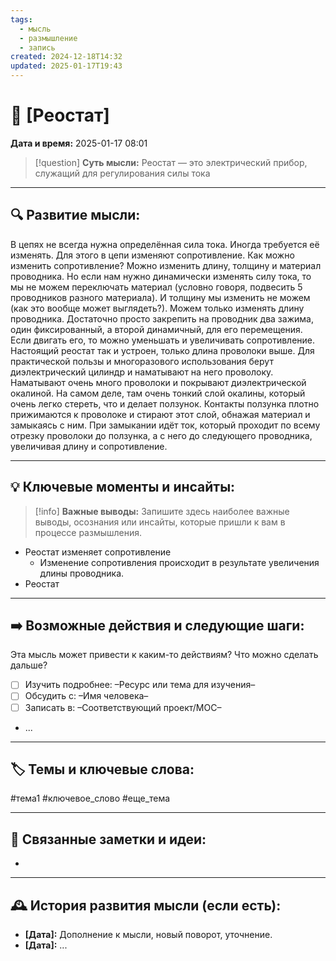 ```yaml
---
tags:
  - мысль
  - размышление
  - запись
created: 2024-12-18T14:32
updated: 2025-01-17T19:43
---
```


# 💭  [Реостат]

**Дата и время:** 2025-01-17 08:01

> [!question] **Суть мысли:**
> Реостат — это электрический прибор, служащий для регулирования силы тока

---

## 🔍 Развитие мысли:

В цепях не всегда нужна определённая сила тока. Иногда требуется её изменять. Для этого в цепи изменяют сопротивление.
Как можно изменить сопротивление? Можно изменить длину, толщину и материал проводника. Но если нам нужно динамически изменять силу тока, то мы не можем переключать материал (условно говоря, подвесить 5 проводников разного материала). И толщину мы изменить не можем (как это вообще может выглядеть?). Можем только изменять длину проводника. Достаточно просто закрепить на проводник два зажима, один фиксированный, а второй динамичный, для его перемещения. Если двигать его, то можно уменьшать и увеличивать сопротивление.
Настоящий реостат так и устроен, только длина проволоки выше. Для практической пользы и многоразового использования берут диэлектрический цилиндр и наматывают на него проволоку. Наматывают очень много проволоки и покрывают диэлектрической окалиной. На самом деле, там очень тонкий слой окалины, который очень легко стереть, что и делает ползунок. Контакты ползунка плотно прижимаются к проволоке и стирают этот слой, обнажая материал и замыкаясь с ним. При замыкании идёт ток, который проходит по всему отрезку проволоки до ползунка, а с него до следующего проводника, увеличивая длину и сопротивление.

---

## 💡 Ключевые моменты и инсайты:

> [!info] **Важные выводы:**
> Запишите здесь наиболее важные выводы, осознания или инсайты, которые пришли к вам в процессе размышления.

- Реостат изменяет сопротивление
	- Изменение сопротивления происходит в результате увеличения длины проводника.
- Реостат 

---

## ➡️ Возможные действия и следующие шаги:

Эта мысль может привести к каким-то действиям? Что можно сделать дальше?

- [ ] Изучить подробнее: –Ресурс или тема для изучения–
- [ ] Обсудить с: –Имя человека–
- [ ] Записать в: –Соответствующий проект/MOC–
- ...

---

## 🏷️ Темы и ключевые слова:

#тема1 #ключевое_слово #еще_тема

---

## 🔄 Связанные заметки и идеи:

- 

---

## 🕰️ История развития мысли (если есть):

* **[Дата]:**  Дополнение к мысли, новый поворот, уточнение.
* **[Дата]:**  ...